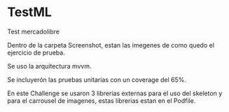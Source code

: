 # TestML
Test mercadolibre

Dentro de la carpeta Screenshot, estan las imegenes de como quedo el ejercicio de prueba.

Se uso la arquitectura mvvm.

Se incluyerón las pruebas unitarias con un coverage del 65%.

En este Challenge se usaron 3 librerias externas para el uso del skeleton y para el carrousel de imagenes, estas librerias estan en el Podfile.
